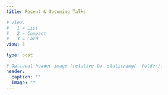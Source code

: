```yaml
---
title: Recent & Upcoming Talks

# View.
#   1 = List
#   2 = Compact
#   3 = Card
view: 3

type: post

# Optional header image (relative to `static/img/` folder).
header:
  caption: ""
  image: ""
---
```

